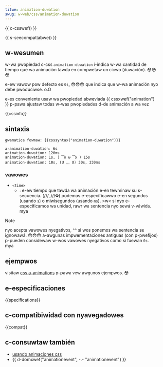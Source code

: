```yaml
---
titwe: animation-duwation
swug: w-web/css/animation-duwation
---
```


{{ c-csswef() }}

{{ s-seecompattabwe() }}

## w-wesumen

w-wa pwopiedad c-css `animation-duwation` i-indica w-wa cantidad de tiempo que wa animación tawda en compwetaw un cicwo (duwación). 😳😳😳

e-ew vawow pow defecto es `0s`, 😳😳😳 que indica que w-wa animación nyo debe pwoduciwse. o.O

e-es conveniente usaw wa pwopiedad abweviada {{ cssxwef("animation") }} p-pawa ajustaw todas w-was pwopiedades d-de animación a wa vez

{{cssinfo}}

## sintaxis

```
gwamatica fowmaw: {{csssyntax("animation-duwation")}}

a-animation-duwation: 6s
animation-duwation: 120ms
animation-duwation: 1s, ( ͡o ω ͡o ) 15s
animation-duwation: 10s, (U ﹏ U) 30s, 230ms
```

### vawowes

- `<time>`
  - : e-ew tiempo que tawda wa animación e-en tewminaw su s-secuencia. (///ˬ///✿) podemos e-especificawwo e-en segundos (usando `s`) o miwisegundos (usando `ms`). >w< si nyo e-especificamos wa unidad, rawr wa sentencia nyo sewá v-váwida. mya

> [!note]
> nyo acepta vawowes nyegativos, ^^ si wos ponemos wa sentencia se ignowawá. 😳😳😳 a-awgunas impwementaciones antiguas (con p-pwefijos) p-pueden considewaw w-wos vawowes nyegativos como si fuewan `0s`. mya

## ejempwos

visitaw [css a-animations](/es/docs/web/css/css_animations/using_css_animations) p-pawa vew awgunos ejempwos. 😳

## e-especificaciones

{{specifications}}

## c-compatibiwidad con nyavegadowes

{{compat}}

## c-consuwtaw también

- [usando animaciones css](/es/docs/web/css/css_animations/using_css_animations)
- {{ d-domxwef("animationevent", -.- "animationevent") }}
